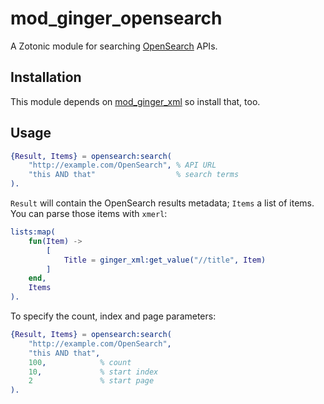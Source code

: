 mod_ginger_opensearch
=====================

A Zotonic module for searching [OpenSearch](http://www.opensearch.org/Specifications/OpenSearch) 
APIs. 

Installation
------------

This module depends on [mod_ginger_xml](https://github.com/driebit/mod_ginger_xml)
so install that, too.

Usage
-----

```erlang
{Result, Items} = opensearch:search(
    "http://example.com/OpenSearch", % API URL
    "this AND that"                  % search terms
).
```

`Result` will contain the OpenSearch results metadata; `Items` a list of items.
You can parse those items with `xmerl`:

```erlang
lists:map(
    fun(Item) ->
        [
            Title = ginger_xml:get_value("//title", Item)
        ]
    end,
    Items
).
```

To specify the count, index and page parameters:

```erlang
{Result, Items} = opensearch:search(
    "http://example.com/OpenSearch",
    "this AND that",
    100,            % count
    10,             % start index
    2               % start page   
).
```

